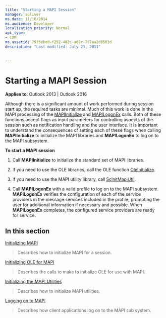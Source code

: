 ```yaml
---
title: "Starting a MAPI Session"
manager: soliver
ms.date: 11/16/2014
ms.audience: Developer
localization_priority: Normal
api_type:
- COM
ms.assetid: 7935ebed-f252-482c-ad8c-757aa2d8501d
description: "Last modified: July 23, 2011"
 
 
---
```


# Starting a MAPI Session

  
  
**Applies to**: Outlook 2013 | Outlook 2016 
  
Although there is a significant amount of work performed during session start up, the required tasks are minimal. Much of this work is done in the MAPI processing of the [MAPIInitialize](mapiinitialize.md) and [MAPILogonEx](mapilogonex.md) calls. Both of these functions accept flags as input parameters for controlling aspects of the session such as notification handling and the user interface. It is important to understand the consequences of setting each of these flags when calling **MAPIInitialize** to initialize the MAPI libraries and **MAPILogonEx** to log on to the MAPI subsystem. 
  
 **To start a MAPI session**
  
1. Call **MAPIInitialize** to initialize the standard set of MAPI libraries. 
    
2. If you need to use the OLE libraries, call the OLE function [OleInitialize](http://msdn.microsoft.com/library/9a13e7a0-f2e2-466b-98f5-38d5972fa391%28Office.15%29.aspx).
    
3. If you need to use the MAPI utility library, call [ScInitMapiUtil](scinitmapiutil.md).
    
4. Call **MAPILogonEx** with a valid profile to log on to the MAPI subsystem. **MAPILogonEx** verifies the configuration of each of the service providers in the message services included in the profile, prompting the user for additional information if necessary and possible. When **MAPILogonEx** completes, the configured service providers are ready for service. 
    
## In this section

[Initializing MAPI](initializing-mapi.md)
  
> Describes how to initialize MAPI for a session.
    
[Initializing OLE for MAPI](initializing-ole-for-mapi.md)
  
> Describes the calls to make to initialize OLE for use with MAPI.
    
[Initializing the MAPI Utilities](initializing-the-mapi-utilities.md)
  
> Describes how to initialize MAPI utilities.
    
[Logging on to MAPI](logging-on-to-mapi.md)
  
> Describes how client applications log on to the MAPI sub system.
    

